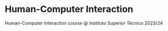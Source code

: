 # Human-Computer Interaction
Human-Computer Interaction course @ Instituto Superior Técnico 2023/24
